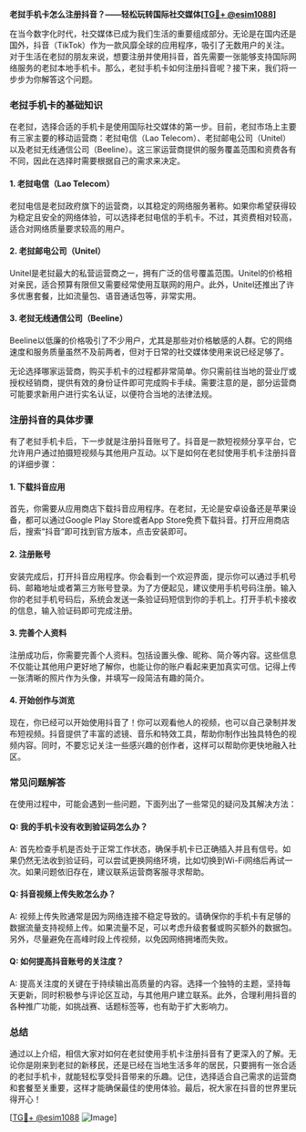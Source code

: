 **老挝手机卡怎么注册抖音？——轻松玩转国际社交媒体[[TG💪+ @esim1088](https://t.me/s/esim1088)]**

在当今数字化时代，社交媒体已成为我们生活的重要组成部分。无论是在国内还是国外，抖音（TikTok）作为一款风靡全球的应用程序，吸引了无数用户的关注。对于生活在老挝的朋友来说，想要注册并使用抖音，首先需要一张能够支持国际网络服务的老挝本地手机卡。那么，老挝手机卡如何注册抖音呢？接下来，我们将一步步为你解答这个问题。

### 老挝手机卡的基础知识

在老挝，选择合适的手机卡是使用国际社交媒体的第一步。目前，老挝市场上主要有三家主要的移动运营商：老挝电信（Lao Telecom）、老挝邮电公司（Unitel）以及老挝无线通信公司（Beeline）。这三家运营商提供的服务覆盖范围和资费各有不同，因此在选择时需要根据自己的需求来决定。

#### 1. **老挝电信（Lao Telecom）**
老挝电信是老挝政府旗下的运营商，以其稳定的网络服务著称。如果你希望获得较为稳定且安全的网络体验，可以选择老挝电信的手机卡。不过，其资费相对较高，适合对网络质量要求较高的用户。

#### 2. **老挝邮电公司（Unitel）**
Unitel是老挝最大的私营运营商之一，拥有广泛的信号覆盖范围。Unitel的价格相对亲民，适合预算有限但又需要经常使用互联网的用户。此外，Unitel还推出了许多优惠套餐，比如流量包、语音通话包等，非常实用。

#### 3. **老挝无线通信公司（Beeline）**
Beeline以低廉的价格吸引了不少用户，尤其是那些对价格敏感的人群。它的网络速度和服务质量虽然不及前两者，但对于日常的社交媒体使用来说已经足够了。

无论选择哪家运营商，购买手机卡的过程都非常简单。你只需前往当地的营业厅或授权经销商，提供有效的身份证件即可完成购卡手续。需要注意的是，部分运营商可能要求新用户进行实名认证，以便符合当地的法律法规。

### 注册抖音的具体步骤

有了老挝手机卡后，下一步就是注册抖音账号了。抖音是一款短视频分享平台，它允许用户通过拍摄短视频与其他用户互动。以下是如何在老挝使用手机卡注册抖音的详细步骤：

#### 1. **下载抖音应用**
首先，你需要从应用商店下载抖音应用程序。在老挝，无论是安卓设备还是苹果设备，都可以通过Google Play Store或者App Store免费下载抖音。打开应用商店后，搜索“抖音”即可找到官方版本，点击安装即可。

#### 2. **注册账号**
安装完成后，打开抖音应用程序。你会看到一个欢迎界面，提示你可以通过手机号码、邮箱地址或者第三方账号登录。为了方便起见，建议使用手机号码注册。输入你的老挝手机号码后，系统会发送一条验证码短信到你的手机上。打开手机卡接收的信息，输入验证码即可完成注册。

#### 3. **完善个人资料**
注册成功后，你需要完善个人资料。包括设置头像、昵称、简介等内容。这些信息不仅能让其他用户更好地了解你，也能让你的账户看起来更加真实可信。记得上传一张清晰的照片作为头像，并填写一段简洁有趣的简介。

#### 4. **开始创作与浏览**
现在，你已经可以开始使用抖音了！你可以观看他人的视频，也可以自己录制并发布短视频。抖音提供了丰富的滤镜、音乐和特效工具，帮助你制作出独具特色的视频内容。同时，不要忘记关注一些感兴趣的创作者，这样可以帮助你更快地融入社区。

### 常见问题解答

在使用过程中，可能会遇到一些问题，下面列出了一些常见的疑问及其解决方法：

#### Q: 我的手机卡没有收到验证码怎么办？
A: 首先检查手机是否处于正常工作状态，确保手机卡已正确插入并且有信号。如果仍然无法收到验证码，可以尝试更换网络环境，比如切换到Wi-Fi网络后再试一次。如果问题依旧存在，建议联系运营商客服寻求帮助。

#### Q: 抖音视频上传失败怎么办？
A: 视频上传失败通常是因为网络连接不稳定导致的。请确保你的手机卡有足够的数据流量支持视频上传。如果流量不足，可以考虑升级套餐或购买额外的数据包。另外，尽量避免在高峰时段上传视频，以免因网络拥堵而失败。

#### Q: 如何提高抖音账号的关注度？
A: 提高关注度的关键在于持续输出高质量的内容。选择一个独特的主题，坚持每天更新，同时积极参与评论区互动，与其他用户建立联系。此外，合理利用抖音的各种推广功能，如挑战赛、话题标签等，也有助于扩大影响力。

### 总结

通过以上介绍，相信大家对如何在老挝使用手机卡注册抖音有了更深入的了解。无论你是刚来到老挝的新移民，还是已经在当地生活多年的居民，只要拥有一张合适的老挝手机卡，就能轻松享受抖音带来的乐趣。记住，选择适合自己需求的运营商和套餐至关重要，这样才能确保最佳的使用体验。最后，祝大家在抖音的世界里玩得开心！

[[TG💪+ @esim1088](https://t.me/s/esim1088) ![Image](https://i.postimg.cc/4NQfJmqS/Snipaste-2025-05-13-00-14-12.png)]